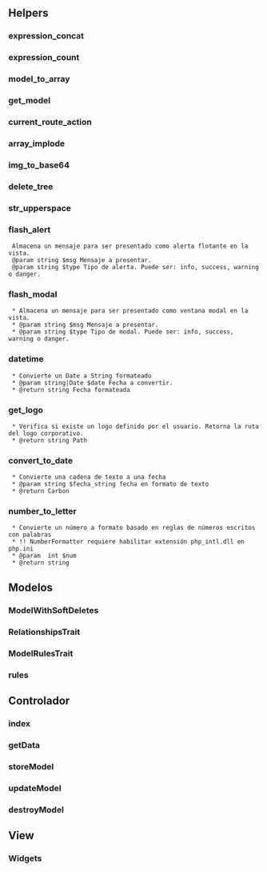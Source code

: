 ## Helpers

  ### expression_concat
  
  ### expression_count
  
  ### model_to_array
  
  ### get_model
  
  ### current_route_action
  
  ### array_implode
  ### img_to_base64
  ### delete_tree
  ### str_upperspace
  ### flash_alert
     Almacena un mensaje para ser presentado como alerta flotante en la vista.
     @param string $msg Mensaje a presentar.
     @param string $type Tipo de alerta. Puede ser: info, success, warning o danger.
  ### flash_modal
     * Almacena un mensaje para ser presentado como ventana modal en la vista.
     * @param string $msg Mensaje a presentar.
     * @param string $type Tipo de modal. Puede ser: info, success, warning o danger.
  ### datetime
     * Convierte un Date a String formateado
     * @param string|Date $date Fecha a convertir.
     * @return string Fecha formateada
  ### get_logo
     * Verifica si existe un logo definido por el usuario. Retorna la ruta del logo corporativo.
     * @return string Path
  ### convert_to_date
     * Convierte una cadena de texto a una fecha
     * @param string $fecha_string fecha en formato de texto
     * @return Carbon
  ### number_to_letter
     * Convierte un número a formato basado en reglas de números escritos con palabras
     * !! NumberFormatter requiere habilitar extensión php_intl.dll en php.ini
     * @param  int $num
     * @return string

## Modelos
  ### ModelWithSoftDeletes
  ### RelationshipsTrait
  ### ModelRulesTrait
  ### rules

## Controlador
  ### index
  ### getData
  ### storeModel
  ### updateModel
  ### destroyModel

## View
  ### Widgets
